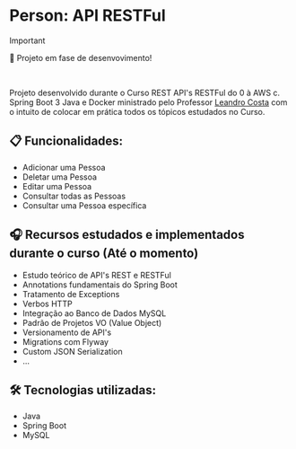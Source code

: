 # Person: API RESTFul

> [!IMPORTANT]
> 🔧 Projeto em fase de desenvovimento!
<br>

Projeto desenvolvido durante o Curso REST API's RESTFul do 0 à AWS c. Spring Boot 3 Java e Docker ministrado pelo Professor [Leandro Costa](https://www.udemy.com/user/leandro-da-costa-goncalves/) com o 
intuito de colocar em prática todos os tópicos estudados no Curso.

## 📋 Funcionalidades:

- Adicionar uma Pessoa
- Deletar uma Pessoa
- Editar uma Pessoa
- Consultar todas as Pessoas
- Consultar uma Pessoa específica

## 🎧 Recursos estudados e implementados durante o curso (Até o momento)
- Estudo teórico de API's REST e RESTFul
- Annotations fundamentais do Spring Boot
- Tratamento de Exceptions
- Verbos HTTP
- Integração ao Banco de Dados MySQL
- Padrão de Projetos VO (Value Object)
- Versionamento de API's
- Migrations com Flyway
- Custom JSON Serialization
- ...

## 🛠️ Tecnologias utilizadas:

* Java
* Spring Boot
* MySQL
